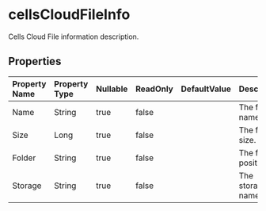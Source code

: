 # **cellsCloudFileInfo**

Cells Cloud File information description. 

## **Properties**

| Property Name | Property Type | Nullable |  ReadOnly | DefaultValue | Description | 
| :- | :- | :- |:- |  :- | :- |
|Name|String|true|false |  |The file name.|
|Size|Long|true|false |  |The file size.|
|Folder|String|true|false |  |The file position.|
|Storage|String|true|false |  |The storage name.|

